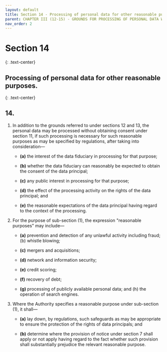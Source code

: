 ```yaml
---
layout: default
title: Section 14 - Processing of personal data for other reasonable purposes.
parent: CHAPTER III (12-15) - GROUNDS FOR PROCESSING OF PERSONAL DATA WITHOUT CONSENT
nav_order: 2
---
```



# Section 14
{: .text-center}
## Processing of personal data for other reasonable purposes.
{: .text-center}

## 14. 

1. In addition to the grounds referred to under sections 12 and 13, the personal data may be processed without obtaining consent under section 11, if such processing is necessary for such reasonable purposes as may be specified by regulations, after taking into consideration—
   
   - **(a)** the interest of the data fiduciary in processing for that purpose;
   
   - **(b)** whether the data fiduciary can reasonably be expected to obtain the consent of the data principal;
   
   - **(c)** any public interest in processing for that purpose;
   
   - **(d)** the effect of the processing activity on the rights of the data principal; and
   
   - **(e)** the reasonable expectations of the data principal having regard to the context of the processing.

2. For the purpose of sub-section (1), the expression "reasonable purposes" may include—

   - **(a)** prevention and detection of any unlawful activity including fraud; (b) whistle blowing;
   
   - **(c)** mergers and acquisitions;
   
   - **(d)** network and information security;
   
   - **(e)** credit scoring;
   
   - **(f)** recovery of debt;
   
   - **(g)** processing of publicly available personal data; and (h) the operation of search engines.

3. Where the Authority specifies a reasonable purpose under sub-section (1), it shall—
   
   - **(a)** lay down, by regulations, such safeguards as may be appropriate to ensure the protection of the rights of data principals; and
   
   - **(b)** determine where the provision of notice under section 7 shall apply or not apply having regard to the fact whether such provision shall substantially prejudice the relevant reasonable purpose.
